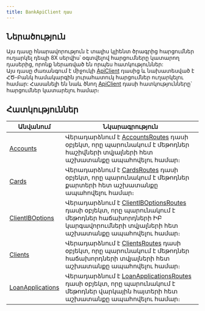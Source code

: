 ```yaml
---
title: BankApiClient դաս
---
```


## Ներածություն

Այս դասը հնարավորություն է տալիս կլիենտ ծրագրից հարցումներ ուղարկել դեպի 8X սերվիս՝ օգտվելով հարցումները կատարող դասերից, որոնք ներառված են որպես հատկություններ:  
Այս դասը ժառանգում է միջուկի [ApiClient](../../types/ApiClient.md) դասից և նախատեսված է ՀԾ-Բանկ համակարգին յուրահատուկ հարցումներ ուղարկելու համար: 
Հասանելի են նաև ծնող [ApiClient](../../types/ApiClient.md) դասի հատկությունները` հարցումներ կատարելու համար։

## Հատկություններ

| Անվանում | Նկարագրություն |
|----------|----------------|
| [Accounts](BankApiClient/Accounts.md) | Վերադարձնում է [AccountsRoutes](../routes/AccountsRoutes.md) դասի օբյեկտ, որը պարունակում է մեթոդներ հաշիվների տվյալների հետ աշխատանքը ապահովելու համար։ |
| [Cards](BankApiClient/Cards.md) | Վերադարձնում է [CardsRoutes](../routes/CardsRoutes.md) դասի օբյեկտ, որը պարունակում է մեթոդներ քարտերի հետ աշխատանքը ապահովելու համար։ |
| [ClientIBOptions](BankApiClient/ClientIBOptions.md) | Վերադարձնում է [ClientIBOptionsRoutes](../routes/ClientIBOptionsRoutes.md) դասի օբյեկտ, որը պարունակում է մեթոդներ հաճախորդների ԻԲ կարգավորումների տվյալների հետ աշխատանքը ապահովելու համար։ |
| [Clients](BankApiClient/Clients.md) | Վերադարձնում է [ClientsRoutes](../routes/ClientsRoutes.md) դասի օբյեկտ, որը պարունակում է մեթոդներ հաճախորդների տվյալների հետ աշխատանքը ապահովելու համար։ |
| [LoanApplications](BankApiClient/LoanApplications.md) | Վերադարձնում է [LoanApplicationsRoutes](../routes/LoanApplicationsRoutes.md) դասի օբյեկտ, որը պարունակում է մեթոդներ վարկային հայտերի հետ աշխատանքը ապահովելու համար։ |
